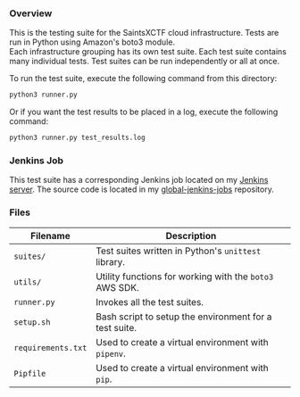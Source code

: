### Overview

This is the testing suite for the SaintsXCTF cloud infrastructure.  Tests are run in Python using Amazon's boto3 module.  
Each infrastructure grouping has its own test suite.  Each test suite contains many individual tests.  Test suites can 
be run independently or all at once.

To run the test suite, execute the following command from this directory:

```bash
python3 runner.py
```

Or if you want the test results to be placed in a log, execute the following command:

```bash
python3 runner.py test_results.log
```

### Jenkins Job

This test suite has a corresponding Jenkins job located on my 
[Jenkins server](http://jenkins.jarombek.io/job/saints-xctf-infrastructure/).  The source code is located in my 
[global-jenkins-jobs](https://github.com/AJarombek/global-jenkins-jobs/tree/master/saints-xctf-infrastructure) repository.

### Files

| Filename             | Description                                                                                  |
|----------------------|----------------------------------------------------------------------------------------------|
| `suites/`            | Test suites written in Python's `unittest` library.                                          |
| `utils/`             | Utility functions for working with the `boto3` AWS SDK.                                      |
| `runner.py`          | Invokes all the test suites.                                                                 |
| `setup.sh`           | Bash script to setup the environment for a test suite.                                       |
| `requirements.txt`   | Used to create a virtual environment with `pipenv`.                                          |
| `Pipfile`            | Used to create a virtual environment with `pip`.                                             |